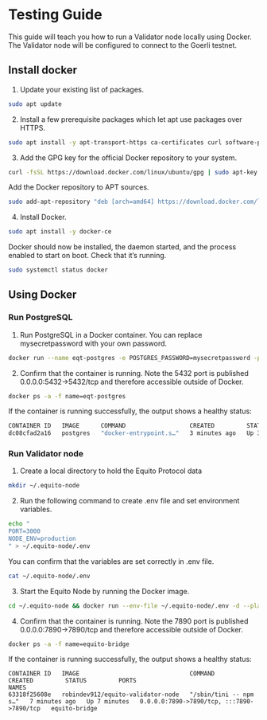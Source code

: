 # Testing Guide

This guide will teach you how to run a Validator node locally using Docker. The Validator node will be configured to connect to the Goerli testnet.

## Install docker

1. Update your existing list of packages.

```sh
sudo apt update
```

2. Install a few prerequisite packages which let apt use packages over HTTPS.

```sh
sudo apt install -y apt-transport-https ca-certificates curl software-properties-common
```

3. Add the GPG key for the official Docker repository to your system.

```sh
curl -fsSL https://download.docker.com/linux/ubuntu/gpg | sudo apt-key add -
```

Add the Docker repository to APT sources.

```sh
sudo add-apt-repository "deb [arch=amd64] https://download.docker.com/linux/ubuntu focal stable"
```

4. Install Docker.

```sh
sudo apt install -y docker-ce
```

Docker should now be installed, the daemon started, and the process enabled to start on boot. Check that it’s running.

```sh
sudo systemctl status docker
```

## Using Docker

### Run PostgreSQL

1. Run PostgreSQL in a Docker container. You can replace mysecretpassword with your own password.

```sh
docker run --name eqt-postgres -e POSTGRES_PASSWORD=mysecretpassword -p 5432:5432 -d postgres
```

2. Confirm that the container is running. Note the 5432 port is published 0.0.0.0:5432->5432/tcp and therefore accessible outside of Docker.

```sh
docker ps -a -f name=eqt-postgres
```

If the container is running successfully, the output shows a healthy status:

```sh
CONTAINER ID   IMAGE      COMMAND                  CREATED         STATUS         PORTS                    NAMES
dc08cfad2a16   postgres   "docker-entrypoint.s…"   3 minutes ago   Up 3 minutes   0.0.0.0:5432->5432/tcp   eqt-postgres
```

### Run Validator node

1. Create a local directory to hold the Equito Protocol data

```sh
mkdir ~/.equito-node
```

2. Run the following command to create .env file and set environment variables.

```sh
echo "
PORT=3000
NODE_ENV=production
" > ~/.equito-node/.env
```

You can confirm that the variables are set correctly in .env file.

```sh
cat ~/.equito-node/.env
```

3. Start the Equito Node by running the Docker image.

```sh
cd ~/.equito-node && docker run --env-file ~/.equito-node/.env -d --platform linux/x86_64/v8 --name equito-bridge -it -p 7890:7890 robindev912/equito-validator-node
```

4. Confirm that the container is running. Note the 7890 port is published 0.0.0.0:7890->7890/tcp and therefore accessible outside of Docker.

```sh
docker ps -a -f name=equito-bridge
```

If the container is running successfully, the output shows a healthy status:

```
CONTAINER ID   IMAGE                               COMMAND                  CREATED         STATUS         PORTS                                       NAMES
63318f25608e   robindev912/equito-validator-node   "/sbin/tini -- npm s…"   7 minutes ago   Up 7 minutes   0.0.0.0:7890->7890/tcp, :::7890->7890/tcp   equito-bridge
```
